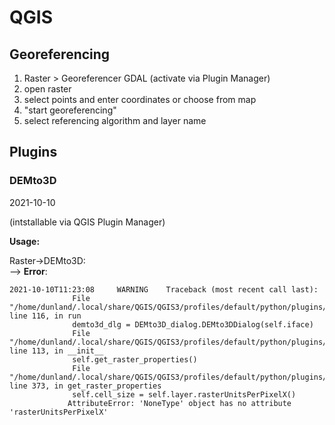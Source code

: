# QGIS

## Georeferencing

1. Raster > Georeferencer GDAL (activate via Plugin Manager)
2. open raster
3. select points and enter coordinates or choose from map
4. "start georeferencing"
5. select referencing algorithm and layer name

## Plugins 

### DEMto3D

2021-10-10

(intstallable via QGIS Plugin Manager)

**Usage:**

Raster->DEMto3D:  
--> **Error**:

```
2021-10-10T11:23:08     WARNING    Traceback (most recent call last):
              File "/home/dunland/.local/share/QGIS/QGIS3/profiles/default/python/plugins/DEMto3D/DEMto3D.py", line 116, in run
              demto3d_dlg = DEMto3D_dialog.DEMto3DDialog(self.iface)
              File "/home/dunland/.local/share/QGIS/QGIS3/profiles/default/python/plugins/DEMto3D/DEMto3D_Dialog/DEMto3D_dialog.py", line 113, in __init__
              self.get_raster_properties()
              File "/home/dunland/.local/share/QGIS/QGIS3/profiles/default/python/plugins/DEMto3D/DEMto3D_Dialog/DEMto3D_dialog.py", line 373, in get_raster_properties
              self.cell_size = self.layer.rasterUnitsPerPixelX()
             AttributeError: 'NoneType' object has no attribute 'rasterUnitsPerPixelX'
```
